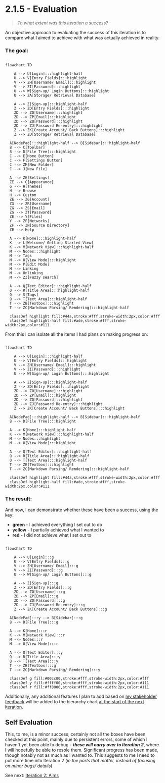 # 2.1.5 - Evaluation

> _To what extent was this iteration a success?_

An objective approach to evaluating the success of this iteration is to compare what I aimed to achieve with what was actually achieved in reality:

### The goal:

```mermaid

flowchart TD

	A --> U[Login]:::highlight-half
	U --> V[Entry Fields]:::highlight
	V --> ZH[Username/ Email]:::highlight
	V --> ZI[Password]:::highlight
	U --> W[Sign-up/ Login Buttons]:::highlight
	U --> ZA[Storage/ Retrieval Database]

	A --> Z[Sign-up]:::highlight-half
	Z --> ZD[Entry Fields]:::highlight
	ZD --> ZO[Username]:::highlight
	ZD --> ZP[Email]:::highlight
	ZD --> ZQ[Password]:::highlight
	ZD --> ZJ[Password Re-entry]:::highlight
	Z --> ZK[Create Account/ Back Buttons]:::highlight
	Z --> ZU[Storage/ Retrieval Database]

  A[NodePad]:::highlight-half --> B[Sidebar]:::highlight-half
  B --> C[Toolbar]
  B --> D[File Tree]:::highlight
  C --> E[Home Button]
  C --> F[Settings Button]
  C --> ZM[New Folder]
  C --> J[New File]

  A --> ZE[Settings]
  ZE --> G[Appearance]
  G --> H[Themes]
  H --> Browse
  H --> Custom
  ZE --> ZG[Account]
  ZG --> ZR[Username]
  ZG --> ZS[Email]
  ZG --> ZT[Password]
  ZE --> Y[Files]
  Y --> ZF[Networks]
  ZF --> ZN[Source Directory]
  ZE --> Help

  A --> K[Home]:::highlight-half
  K --> L[Welcome/ Getting Started View]
  K --> M[Network View]:::highlight-half
  M --> Nodes:::highlight
  M --> Tags
  M --> O[View Mode]:::highlight
  M --> P[Edit Mode]
  M --> Linking
  M --> Unlinking
  M --> ZZ[Fuzzy search]

  A --> Q[Text Editor]:::highlight-half
  Q --> R[Title Area]:::highlight-half
  Q --> S[Tags]
  Q --> T[Text Area]:::highlight-half
  T --> ZB[Textbox]:::highlight
  T --> ZC[Markdown Parsing/ Rendering]:::highlight-half

  classDef highlight fill:#44a,stroke:#fff,stroke-width:2px,color:#fff
  classDef highlight-half fill:#ade,stroke:#fff,stroke-width:2px,color:#111
```

From this I can isolate all the items I had plans on making progress on:

```mermaid

flowchart TD

	A --> U[Login]:::highlight-half
	U --> V[Entry Fields]:::highlight
	V --> ZH[Username/ Email]:::highlight
	V --> ZI[Password]:::highlight
	U --> W[Sign-up/ Login Buttons]:::highlight

	A --> Z[Sign-up]:::highlight-half
	Z --> ZD[Entry Fields]:::highlight
	ZD --> ZO[Username]:::highlight
	ZD --> ZP[Email]:::highlight
	ZD --> ZQ[Password]:::highlight
	ZD --> ZJ[Password Re-entry]:::highlight
	Z --> ZK[Create Account/ Back Buttons]:::highlight

  A[NodePad]:::highlight-half --> B[Sidebar]:::highlight-half
  B --> D[File Tree]:::highlight

  A --> K[Home]:::highlight-half
  K --> M[Network View]:::highlight-half
  M --> Nodes:::highlight
  M --> O[View Mode]:::highlight

  A --> Q[Text Editor]:::highlight-half
  Q --> R[Title Area]:::highlight-half
  Q --> T[Text Area]:::highlight-half
  T --> ZB[Textbox]:::highlight
  T --> ZC[Markdown Parsing/ Rendering]:::highlight-half

  classDef highlight fill:#44a,stroke:#fff,stroke-width:2px,color:#fff
  classDef highlight-half fill:#ade,stroke:#fff,stroke-width:2px,color:#111
```

### The result:

And now, I can demonstrate whether these have been a success, using the key:

- **green** - I achieved everything I set out to do
- **yellow** - I partially achieved what I wanted to
- **red** - I did not achieve what I set out to

```mermaid

flowchart TD

	A --> U[Login]:::g
	U --> V[Entry Fields]:::g
	V --> ZH[Username/ Email]:::g
	V --> ZI[Password]:::g
	U --> W[Sign-up/ Login Buttons]:::g

	A --> Z[Sign-up]:::g
	Z --> ZD[Entry Fields]:::g
	ZD --> ZO[Username]:::g
	ZD --> ZP[Email]:::g
	ZD --> ZQ[Password]:::g
	ZD --> ZJ[Password Re-entry]:::g
	Z --> ZK[Create Account/ Back Buttons]:::g

  A[NodePad]:::y --> B[Sidebar]:::g
  B --> D[File Tree]:::g

  A --> K[Home]:::r
  K --> M[Network View]:::r
  M --> Nodes:::r
  M --> O[View Mode]:::r

  A --> Q[Text Editor]:::y
  Q --> R[Title Area]:::y
  Q --> T[Text Area]:::y
  T --> ZB[Textbox]:::g
  T --> ZC[Markdown Parsing/ Rendering]:::y

  classDef g fill:#00cc00,stroke:#fff,stroke-width:2px,color:#fff
  classDef y fill:#ffff00,stroke:#fff,stroke-width:2px,color:#111
  classDef r fill:#ff0000,stroke:#fff,stroke-width:2px,color:#111
```

Additionally, any additional features I plan to add based on [my stakeholder feedback](./2.1.4-stakeholder_feedback.md) will be added to the hierarchy chart [at the start of the next iteration](../2.2-Iteration2/2.2.2-functionality_of_prototype.md).

## Self Evaluation

This, to me, is a minor success; certainly not all the boxes have been checked at this point, mainly due to persistent errors, some of which I haven't yet been able to debug - **_these will carry over to Iteration 2_**, where I will hopefully be able to resole them. Significant progress has been made, though notably not as much as I wanted to. This suggests to me I need to put more time into Iteration 2 (_in the parts that matter, instead of focusing on minor bugs/ details_)

See next: [Iteration 2: Aims](../2.2-Iteration2/2.2.1-aims.md)
